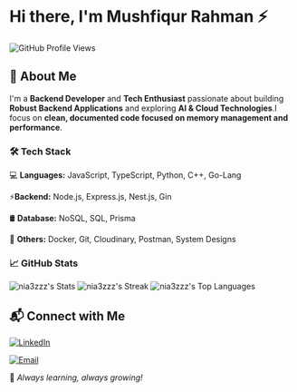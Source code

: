 # Hi there, I'm Mushfiqur Rahman ⚡

![GitHub Profile Views](https://komarev.com/ghpvc/?username=MushfiqurRahman12&color=blue)

## 🚀 About Me

I'm a **Backend Developer** and **Tech Enthusiast** passionate about building **Robust Backend Applications** and exploring **AI & Cloud Technologies**.I focus on **clean, documented code focused on memory management and performance**.

### 🛠 Tech Stack

💻 **Languages:** JavaScript, TypeScript, Python, C++, Go-Lang

⚡**Backend:** Node.js, Express.js, Nest.js, Gin

🛢 **Database:** NoSQL, SQL, Prisma

🐳 **Others:** Docker, Git, Cloudinary, Postman, System Designs

### 📈 GitHub Stats

![nia3zzz's Stats](https://github-readme-stats.vercel.app/api?username=nia3zzz&theme=vue-dark&show_icons=true&hide_border=true&count_private=true)
![nia3zzz's Streak](https://github-readme-streak-stats.herokuapp.com/?user=nia3zzz&theme=vue-dark&hide_border=true)
![nia3zzz's Top Languages](https://github-readme-stats.vercel.app/api/top-langs/?username=nia3zzz&theme=vue-dark&show_icons=true&hide_border=true&layout=compact)

## 📬 Connect with Me

[![LinkedIn](https://img.shields.io/badge/LinkedIn-blue?style=flat-square&logo=linkedin)](https://www.linkedin.com/in/mushfiqur-rahman-560a002bb/)

[![Email](https://img.shields.io/badge/Email-red?style=flat-square&logo=gmail)](mailto:mushfiqurniaz33@gmail.com)

🚀 _Always learning, always growing!_
